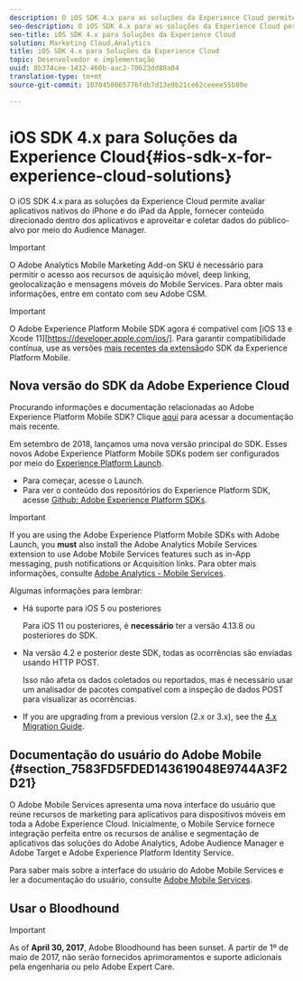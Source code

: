 ```yaml
---
description: O iOS SDK 4.x para as soluções da Experience Cloud permite avaliar aplicativos nativos do iPhone e do iPad da Apple, fornecer conteúdo direcionado dentro dos aplicativos e aproveitar e coletar dados do público-alvo por meio do Audience Manager.
seo-description: O iOS SDK 4.x para as soluções da Experience Cloud permite avaliar aplicativos nativos do iPhone e do iPad da Apple, fornecer conteúdo direcionado dentro dos aplicativos e aproveitar e coletar dados do público-alvo por meio do Audience Manager.
seo-title: iOS SDK 4.x para Soluções da Experience Cloud
solution: Marketing Cloud,Analytics
title: iOS SDK 4.x para Soluções da Experience Cloud
topic: Desenvolvedor e implementação
uuid: 8b374cee-1432-460b-aac2-70623dd80a04
translation-type: tm+mt
source-git-commit: 1070450065776fdb7d13e9b21ce62ceeee55b80e

---
```



# iOS SDK 4.x para Soluções da Experience Cloud{#ios-sdk-x-for-experience-cloud-solutions}

O iOS SDK 4.x para as soluções da Experience Cloud permite avaliar aplicativos nativos do iPhone e do iPad da Apple, fornecer conteúdo direcionado dentro dos aplicativos e aproveitar e coletar dados do público-alvo por meio do Audience Manager.

>[!IMPORTANT]
>
>O Adobe Analytics Mobile Marketing Add-on SKU é necessário para permitir o acesso aos recursos de aquisição móvel, deep linking, geolocalização e mensagens móveis do Mobile Services. Para obter mais informações, entre em contato com seu Adobe CSM.

>[!IMPORTANT]
>
>O Adobe Experience Platform Mobile SDK agora é compatível com [iOS 13 e Xcode 11][https://developer.apple.com/ios/]. Para garantir compatibilidade contínua, use as versões [mais recentes da extensão](https://app.gitbook.com/@aep-sdks/s/docs/resources/frequently-asked-questions/current-sdk-versions)do SDK da Experience Platform Mobile.

## Nova versão do SDK da Adobe Experience Cloud

Procurando informações e documentação relacionadas ao Adobe Experience Platform Mobile SDK? Clique [aqui](https://aep-sdks.gitbook.io/docs/) para acessar a documentação mais recente.

Em setembro de 2018, lançamos uma nova versão principal do SDK. Esses novos Adobe Experience Platform Mobile SDKs podem ser configurados por meio do [Experience Platform Launch](https://www.adobe.com/experience-platform/launch.html).

* Para começar, acesse o Launch.
* Para ver o conteúdo dos repositórios do Experience Platform SDK, acesse [Github: Adobe Experience Platform SDKs](https://github.com/Adobe-Marketing-Cloud/acp-sdks).

>[!IMPORTANT]
>
> If you are using the Adobe Experience Platform Mobile SDKs with Adobe Launch, you **must** also install the Adobe Analytics Mobile Services extension to use Adobe Mobile Services features such as in-App messaging, push notifications or Acquisition links. Para obter mais informações, consulte [Adobe Analytics - Mobile Services](https://aep-sdks.gitbook.io/docs/using-mobile-extensions/adobe-analytics-mobile-services).

Algumas informações para lembrar:

* Há suporte para iOS 5 ou posteriores

   Para iOS 11 ou posteriores, é **necessário** ter a versão 4.13.8 ou posteriores do SDK.

* Na versão 4.2 e posterior deste SDK, todas as ocorrências são enviadas usando HTTP POST.

   Isso não afeta os dados coletados ou reportados, mas é necessário usar um analisador de pacotes compatível com a inspeção de dados POST para visualizar as ocorrências.

* If you are upgrading from a previous version (2.x or 3.x), see the [4.x Migration Guide](/help/ios/getting-started/migration-v3.md).

## Documentação do usuário do Adobe Mobile {#section_7583FD5FDED143619048E9744A3F2D21}

O Adobe Mobile Services apresenta uma nova interface do usuário que reúne recursos de marketing para aplicativos para dispositivos móveis em toda a Adobe Experience Cloud. Inicialmente, o Mobile Service fornece integração perfeita entre os recursos de análise e segmentação de aplicativos das soluções do Adobe Analytics, Adobe Audience Manager e Adobe Target e Adobe Experience Platform Identity Service.

Para saber mais sobre a interface do usuário do Adobe Mobile Services e ler a documentação do usuário, consulte [Adobe Mobile Services](/help/using/home.md).

## Usar o Bloodhound

>[!IMPORTANT]
>
>As of **April 30, 2017**, Adobe Bloodhound has been
sunset. A partir de 1º de maio de 2017, não serão fornecidos aprimoramentos e suporte adicionais pela engenharia ou pelo Adobe Expert Care.
